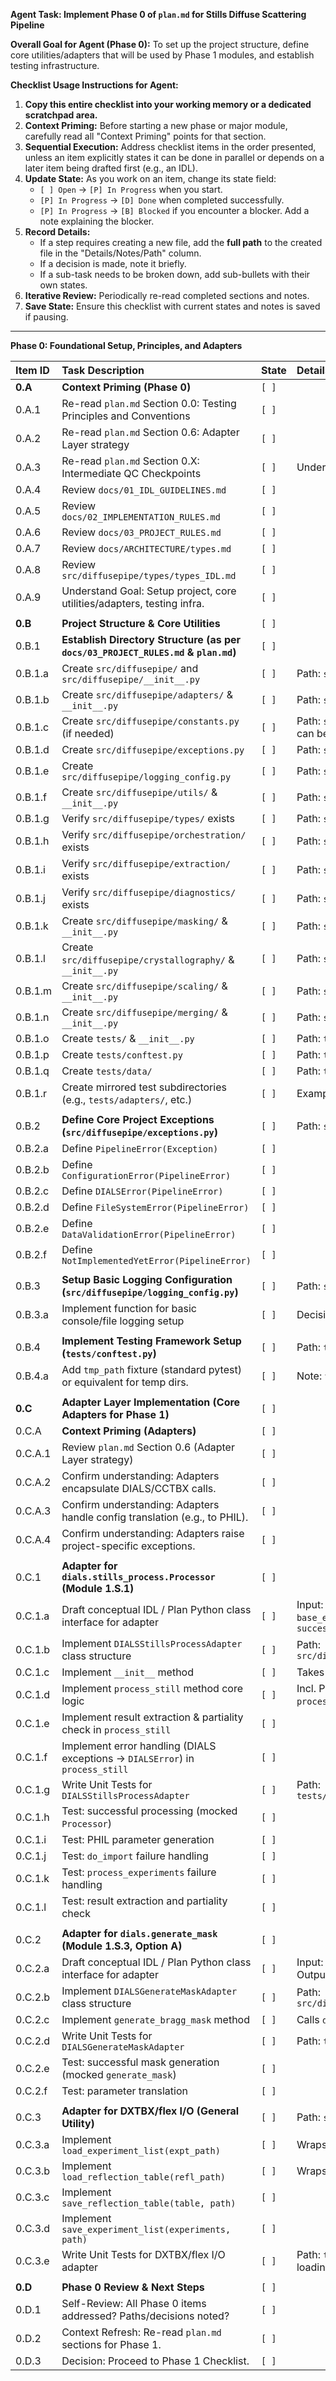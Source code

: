 **Agent Task: Implement Phase 0 of `plan.md` for Stills Diffuse Scattering Pipeline**

**Overall Goal for Agent (Phase 0):** To set up the project structure, define core utilities/adapters that will be used by Phase 1 modules, and establish testing infrastructure.

**Checklist Usage Instructions for Agent:**

1.  **Copy this entire checklist into your working memory or a dedicated scratchpad area.**
2.  **Context Priming:** Before starting a new phase or major module, carefully read all "Context Priming" points for that section.
3.  **Sequential Execution:** Address checklist items in the order presented, unless an item explicitly states it can be done in parallel or depends on a later item being drafted first (e.g., an IDL).
4.  **Update State:** As you work on an item, change its state field:
    *   `[ ] Open` -> `[P] In Progress` when you start.
    *   `[P] In Progress` -> `[D] Done` when completed successfully.
    *   `[P] In Progress` -> `[B] Blocked` if you encounter a blocker. Add a note explaining the blocker.
5.  **Record Details:**
    *   If a step requires creating a new file, add the **full path** to the created file in the "Details/Notes/Path" column.
    *   If a decision is made, note it briefly.
    *   If a sub-task needs to be broken down, add sub-bullets with their own states.
6.  **Iterative Review:** Periodically re-read completed sections and notes.
7.  **Save State:** Ensure this checklist with current states and notes is saved if pausing.

---

**Phase 0: Foundational Setup, Principles, and Adapters**

| Item ID | Task Description                                                                | State | Details/Notes/Path                                                                                                                                                              |
| :------ | :------------------------------------------------------------------------------ | :---- | :------------------------------------------------------------------------------------------------------------------------------------------------------------------------------ |
| **0.A** | **Context Priming (Phase 0)**                                                   | `[ ]` |                                                                                                                                                                               |
| 0.A.1   | Re-read `plan.md` Section 0.0: Testing Principles and Conventions             | `[ ]` |                                                                                                                                                                               |
| 0.A.2   | Re-read `plan.md` Section 0.6: Adapter Layer strategy                         | `[ ]` |                                                                                                                                                                               |
| 0.A.3   | Re-read `plan.md` Section 0.X: Intermediate QC Checkpoints                      | `[ ]` | Understand *types* of QC planned.                                                                                                                                               |
| 0.A.4   | Review `docs/01_IDL_GUIDELINES.md`                                              | `[ ]` |                                                                                                                                                                               |
| 0.A.5   | Review `docs/02_IMPLEMENTATION_RULES.md`                                        | `[ ]` |                                                                                                                                                                               |
| 0.A.6   | Review `docs/03_PROJECT_RULES.md`                                               | `[ ]` |                                                                                                                                                                               |
| 0.A.7   | Review `docs/ARCHITECTURE/types.md`                                             | `[ ]` |                                                                                                                                                                               |
| 0.A.8   | Review `src/diffusepipe/types/types_IDL.md`                                     | `[ ]` |                                                                                                                                                                               |
| 0.A.9   | Understand Goal: Setup project, core utilities/adapters, testing infra.       | `[ ]` |                                                                                                                                                                               |
|         |                                                                                 |       |                                                                                                                                                                               |
| **0.B** | **Project Structure & Core Utilities**                                          | `[ ]` |                                                                                                                                                                               |
| 0.B.1   | **Establish Directory Structure (as per `docs/03_PROJECT_RULES.md` & `plan.md`)** | `[ ]` |                                                                                                                                                                               |
| 0.B.1.a | Create `src/diffusepipe/` and `src/diffusepipe/__init__.py`                     | `[ ]` | Path: `src/diffusepipe/`                                                                                                                                                        |
| 0.B.1.b | Create `src/diffusepipe/adapters/` & `__init__.py`                              | `[ ]` | Path: `src/diffusepipe/adapters/`                                                                                                                                               |
| 0.B.1.c | Create `src/diffusepipe/constants.py` (if needed)                               | `[ ]` | Path: `src/diffusepipe/constants.py` (Decision: Create now, can be empty initially)                                                                                             |
| 0.B.1.d | Create `src/diffusepipe/exceptions.py`                                          | `[ ]` | Path: `src/diffusepipe/exceptions.py`                                                                                                                                           |
| 0.B.1.e | Create `src/diffusepipe/logging_config.py`                                      | `[ ]` | Path: `src/diffusepipe/logging_config.py`                                                                                                                                       |
| 0.B.1.f | Create `src/diffusepipe/utils/` & `__init__.py`                                 | `[ ]` | Path: `src/diffusepipe/utils/`                                                                                                                                                  |
| 0.B.1.g | Verify `src/diffusepipe/types/` exists                                          | `[ ]` | Path: `src/diffusepipe/types/`                                                                                                                                                  |
| 0.B.1.h | Verify `src/diffusepipe/orchestration/` exists                                  | `[ ]` | Path: `src/diffusepipe/orchestration/`                                                                                                                                            |
| 0.B.1.i | Verify `src/diffusepipe/extraction/` exists                                     | `[ ]` | Path: `src/diffusepipe/extraction/`                                                                                                                                               |
| 0.B.1.j | Verify `src/diffusepipe/diagnostics/` exists                                    | `[ ]` | Path: `src/diffusepipe/diagnostics/`                                                                                                                                              |
| 0.B.1.k | Create `src/diffusepipe/masking/` & `__init__.py`                               | `[ ]` | Path: `src/diffusepipe/masking/`                                                                                                                                                |
| 0.B.1.l | Create `src/diffusepipe/crystallography/` & `__init__.py`                       | `[ ]` | Path: `src/diffusepipe/crystallography/`                                                                                                                                          |
| 0.B.1.m | Create `src/diffusepipe/scaling/` & `__init__.py`                               | `[ ]` | Path: `src/diffusepipe/scaling/`                                                                                                                                                |
| 0.B.1.n | Create `src/diffusepipe/merging/` & `__init__.py`                               | `[ ]` | Path: `src/diffusepipe/merging/`                                                                                                                                                |
| 0.B.1.o | Create `tests/` & `__init__.py`                                                 | `[ ]` | Path: `tests/`                                                                                                                                                                  |
| 0.B.1.p | Create `tests/conftest.py`                                                      | `[ ]` | Path: `tests/conftest.py`                                                                                                                                                       |
| 0.B.1.q | Create `tests/data/`                                                            | `[ ]` | Path: `tests/data/`                                                                                                                                                             |
| 0.B.1.r | Create mirrored test subdirectories (e.g., `tests/adapters/`, etc.)           | `[ ]` | Example Path: `tests/adapters/`                                                                                                                                                 |
|         |                                                                                 |       |                                                                                                                                                                               |
| 0.B.2   | **Define Core Project Exceptions (`src/diffusepipe/exceptions.py`)**            | `[ ]` | Path: `src/diffusepipe/exceptions.py`                                                                                                                                           |
| 0.B.2.a | Define `PipelineError(Exception)`                                               | `[ ]` |                                                                                                                                                                               |
| 0.B.2.b | Define `ConfigurationError(PipelineError)`                                      | `[ ]` |                                                                                                                                                                               |
| 0.B.2.c | Define `DIALSError(PipelineError)`                                              | `[ ]` |                                                                                                                                                                               |
| 0.B.2.d | Define `FileSystemError(PipelineError)`                                         | `[ ]` |                                                                                                                                                                               |
| 0.B.2.e | Define `DataValidationError(PipelineError)`                                     | `[ ]` |                                                                                                                                                                               |
| 0.B.2.f | Define `NotImplementedYetError(PipelineError)`                                  | `[ ]` |                                                                                                                                                                               |
|         |                                                                                 |       |                                                                                                                                                                               |
| 0.B.3   | **Setup Basic Logging Configuration (`src/diffusepipe/logging_config.py`)**     | `[ ]` | Path: `src/diffusepipe/logging_config.py`                                                                                                                                       |
| 0.B.3.a | Implement function for basic console/file logging setup                       | `[ ]` | Decision: Use `logging.basicConfig` initially for simplicity.                                                                                                                   |
|         |                                                                                 |       |                                                                                                                                                                               |
| 0.B.4   | **Implement Testing Framework Setup (`tests/conftest.py`)**                     | `[ ]` | Path: `tests/conftest.py`                                                                                                                                                       |
| 0.B.4.a | Add `tmp_path` fixture (standard pytest) or equivalent for temp dirs.         | `[ ]` | Note: `tmp_path` is a built-in pytest fixture.                                                                                                                                  |
|         |                                                                                 |       |                                                                                                                                                                               |
| **0.C** | **Adapter Layer Implementation (Core Adapters for Phase 1)**                    | `[ ]` |                                                                                                                                                                               |
| 0.C.A   | **Context Priming (Adapters)**                                                  | `[ ]` |                                                                                                                                                                               |
| 0.C.A.1 | Review `plan.md` Section 0.6 (Adapter Layer strategy)                         | `[ ]` |                                                                                                                                                                               |
| 0.C.A.2 | Confirm understanding: Adapters encapsulate DIALS/CCTBX calls.                  | `[ ]` |                                                                                                                                                                               |
| 0.C.A.3 | Confirm understanding: Adapters handle config translation (e.g., to PHIL).      | `[ ]` |                                                                                                                                                                               |
| 0.C.A.4 | Confirm understanding: Adapters raise project-specific exceptions.              | `[ ]` |                                                                                                                                                                               |
|         |                                                                                 |       |                                                                                                                                                                               |
| 0.C.1   | **Adapter for `dials.stills_process.Processor` (Module 1.S.1)**               | `[ ]` |                                                                                                                                                                               |
| 0.C.1.a | Draft conceptual IDL / Plan Python class interface for adapter                | `[ ]` | Input: `image_path`, `config: DIALSStillsProcessConfig`, `base_expt_path?`. Output: `(Experiment?, reflection_table?, success_bool, logs_str)`                                  |
| 0.C.1.b | Implement `DIALSStillsProcessAdapter` class structure                         | `[ ]` | Path: `src/diffusepipe/adapters/dials_stills_process_adapter.py`                                                                                                                |
| 0.C.1.c | Implement `__init__` method                                                     | `[ ]` | Takes no DIALS-specific args, or base PHIL path.                                                                                                                                |
| 0.C.1.d | Implement `process_still` method core logic                                     | `[ ]` | Incl. PHIL generation, `Processor` instantiation, `do_import`, `process_experiments`.                                                                                           |
| 0.C.1.e | Implement result extraction & partiality check in `process_still`             | `[ ]` |                                                                                                                                                                               |
| 0.C.1.f | Implement error handling (DIALS exceptions -> `DIALSError`) in `process_still`  | `[ ]` |                                                                                                                                                                               |
| 0.C.1.g | Write Unit Tests for `DIALSStillsProcessAdapter`                                | `[ ]` | Path: `tests/adapters/test_dials_stills_process_adapter.py`                                                                                                                     |
| 0.C.1.h | Test: successful processing (mocked `Processor`)                                | `[ ]` |                                                                                                                                                                               |
| 0.C.1.i | Test: PHIL parameter generation                                                 | `[ ]` |                                                                                                                                                                               |
| 0.C.1.j | Test: `do_import` failure handling                                              | `[ ]` |                                                                                                                                                                               |
| 0.C.1.k | Test: `process_experiments` failure handling                                    | `[ ]` |                                                                                                                                                                               |
| 0.C.1.l | Test: result extraction and partiality check                                    | `[ ]` |                                                                                                                                                                               |
|         |                                                                                 |       |                                                                                                                                                                               |
| 0.C.2   | **Adapter for `dials.generate_mask` (Module 1.S.3, Option A)**                | `[ ]` |                                                                                                                                                                               |
| 0.C.2.a | Draft conceptual IDL / Plan Python class interface for adapter                | `[ ]` | Input: `Experiment`, `reflection_table`, `mask_params_dict`. Output: `tuple[flex.bool]`, `success_bool`, `logs_str`.                                                              |
| 0.C.2.b | Implement `DIALSGenerateMaskAdapter` class structure                          | `[ ]` | Path: `src/diffusepipe/adapters/dials_generate_mask_adapter.py`                                                                                                                 |
| 0.C.2.c | Implement `generate_bragg_mask` method                                          | `[ ]` | Calls `dials.util.masking.generate_mask` or `Script` prog.                                                                                                                      |
| 0.C.2.d | Write Unit Tests for `DIALSGenerateMaskAdapter`                                 | `[ ]` | Path: `tests/adapters/test_dials_generate_mask_adapter.py`                                                                                                                      |
| 0.C.2.e | Test: successful mask generation (mocked `generate_mask`)                       | `[ ]` |                                                                                                                                                                               |
| 0.C.2.f | Test: parameter translation                                                     | `[ ]` |                                                                                                                                                                               |
|         |                                                                                 |       |                                                                                                                                                                               |
| 0.C.3   | **Adapter for DXTBX/flex I/O (General Utility)**                              | `[ ]` | Path: `src/diffusepipe/adapters/dxtbx_adapter.py`                                                                                                                               |
| 0.C.3.a | Implement `load_experiment_list(expt_path)`                                     | `[ ]` | Wraps `ExperimentListFactory.from_json_file`.                                                                                                                                   |
| 0.C.3.b | Implement `load_reflection_table(refl_path)`                                    | `[ ]` | Wraps `flex.reflection_table.from_file`.                                                                                                                                        |
| 0.C.3.c | Implement `save_reflection_table(table, path)`                                  | `[ ]` |                                                                                                                                                                               |
| 0.C.3.d | Implement `save_experiment_list(experiments, path)`                             | `[ ]` |                                                                                                                                                                               |
| 0.C.3.e | Write Unit Tests for DXTBX/flex I/O adapter                                     | `[ ]` | Path: `tests/adapters/test_dxtbx_adapter.py`. Test loading/saving valid/invalid files.                                                                                          |
|         |                                                                                 |       |                                                                                                                                                                               |
| **0.D** | **Phase 0 Review & Next Steps**                                                 | `[ ]` |                                                                                                                                                                               |
| 0.D.1   | Self-Review: All Phase 0 items addressed? Paths/decisions noted?              | `[ ]` |                                                                                                                                                                               |
| 0.D.2   | Context Refresh: Re-read `plan.md` sections for Phase 1.                      | `[ ]` |                                                                                                                                                                               |
| 0.D.3   | Decision: Proceed to Phase 1 Checklist.                                         | `[ ]` |                                                                                                                                                                               |
